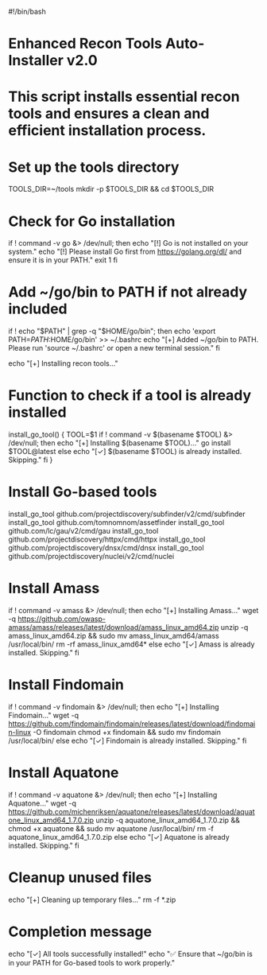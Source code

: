 #!/bin/bash
# Enhanced Recon Tools Auto-Installer v2.0
# This script installs essential recon tools and ensures a clean and efficient installation process.

# Set up the tools directory
TOOLS_DIR=~/tools
mkdir -p $TOOLS_DIR && cd $TOOLS_DIR

# Check for Go installation
if ! command -v go &> /dev/null; then
    echo "[!] Go is not installed on your system."
    echo "[!] Please install Go first from https://golang.org/dl/ and ensure it is in your PATH."
    exit 1
fi

# Add ~/go/bin to PATH if not already included
if ! echo "$PATH" | grep -q "$HOME/go/bin"; then
    echo 'export PATH=$PATH:$HOME/go/bin' >> ~/.bashrc
    echo "[+] Added ~/go/bin to PATH. Please run 'source ~/.bashrc' or open a new terminal session."
fi

echo "[+] Installing recon tools..."

# Function to check if a tool is already installed
install_go_tool() {
    TOOL=$1
    if ! command -v $(basename $TOOL) &> /dev/null; then
        echo "[+] Installing $(basename $TOOL)..."
        go install $TOOL@latest
    else
        echo "[✓] $(basename $TOOL) is already installed. Skipping."
    fi
}

# Install Go-based tools
install_go_tool github.com/projectdiscovery/subfinder/v2/cmd/subfinder
install_go_tool github.com/tomnomnom/assetfinder
install_go_tool github.com/lc/gau/v2/cmd/gau
install_go_tool github.com/projectdiscovery/httpx/cmd/httpx
install_go_tool github.com/projectdiscovery/dnsx/cmd/dnsx
install_go_tool github.com/projectdiscovery/nuclei/v2/cmd/nuclei

# Install Amass
if ! command -v amass &> /dev/null; then
    echo "[+] Installing Amass..."
    wget -q https://github.com/owasp-amass/amass/releases/latest/download/amass_linux_amd64.zip
    unzip -q amass_linux_amd64.zip && sudo mv amass_linux_amd64/amass /usr/local/bin/
    rm -rf amass_linux_amd64*
else
    echo "[✓] Amass is already installed. Skipping."
fi

# Install Findomain
if ! command -v findomain &> /dev/null; then
    echo "[+] Installing Findomain..."
    wget -q https://github.com/findomain/findomain/releases/latest/download/findomain-linux -O findomain
    chmod +x findomain && sudo mv findomain /usr/local/bin/
else
    echo "[✓] Findomain is already installed. Skipping."
fi

# Install Aquatone
if ! command -v aquatone &> /dev/null; then
    echo "[+] Installing Aquatone..."
    wget -q https://github.com/michenriksen/aquatone/releases/latest/download/aquatone_linux_amd64_1.7.0.zip
    unzip -q aquatone_linux_amd64_1.7.0.zip && chmod +x aquatone && sudo mv aquatone /usr/local/bin/
    rm -f aquatone_linux_amd64_1.7.0.zip
else
    echo "[✓] Aquatone is already installed. Skipping."
fi

# Cleanup unused files
echo "[+] Cleaning up temporary files..."
rm -f *.zip

# Completion message
echo "[✓] All tools successfully installed!"
echo "✅ Ensure that ~/go/bin is in your PATH for Go-based tools to work properly."
